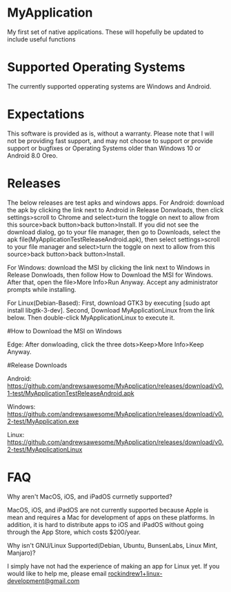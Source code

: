 # MyApplication
My first set of native applications. These will hopefully be updated to include useful functions

# Supported Operating Systems
The currently supported opperating systems are Windows and Android. 

# Expectations
This software is provided as is, without a warranty. Please note that I will not be providing fast support, and may not choose to support or provide support or bugfixes or Operating Systems older than Windows 10 or Android 8.0 Oreo. 

# Releases

The below releases are test apks and windows apps. 
For Android: download the apk by clicking the link next to Android in Release Donwloads, then click settings>scroll to Chrome and select>turn the toggle on next to allow from this source>back button>back button>Install. If you did not see the download dialog, go to your file manager, then go to  Downloads, select the apk file(MyApplicationTestReleaseAndroid.apk), then select settings>scroll to your file manager and select>turn the toggle on next to allow from this source>back button>back button>Install.

For Windows: download the MSI by clicking the link next to Windows in Release Donwloads, then follow How to Download the MSI for Windows. After that, open the file>More Info>Run Anyway. Accept any administrator prompts while installing.

For Linux(Debian-Based): First, download GTK3 by executing [sudo apt install libgtk-3-dev]. Second, Download MyApplicationLinux from the link below. Then double-click MyApplicationLinux to execute it.


#How to Download the MSI on Windows

Edge: After donwloading, click the three dots>Keep>More Info>Keep Anyway.

#Release Downloads

Android: https://github.com/andrewsawesome/MyApplication/releases/download/v0.1-test/MyApplicationTestReleaseAndroid.apk

Windows: https://github.com/andrewsawesome/MyApplication/releases/download/v0.2-test/MyApplication.exe

Linux: https://github.com/andrewsawesome/MyApplication/releases/download/v0.2-test/MyApplicationLinux
# FAQ

Why aren't MacOS, iOS, and iPadOS currnetly supported?

MacOS, iOS, and iPadOS are not currently supported because Apple is mean and requires a Mac for development of apps on these platforms. In addition, it is hard to distribute apps to iOS and iPadOS without going through the App Store, which costs $200/year.

Why isn't GNU/Linux Supported(Debian, Ubuntu, BunsenLabs, Linux Mint, Manjaro)?

I simply have not had the experience of making an app for Linux yet. If you would like to help me, please email rockindrew1+linux-development@gmail.com

